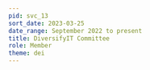 ```yaml
---
pid: svc_13
sort_date: 2023-03-25
date_range: September 2022 to present
title: DiversifyIT Committee
role: Member
theme: dei
---
```

